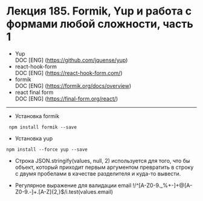 # Лекция 185. Formik, Yup и работа с формами любой сложности, часть 1

* Yup  
  DOC [ENG] (https://github.com/jquense/yup)
* react-hook-form   
  DOC [ENG] (https://react-hook-form.com/)
* formik  
  DOC [ENG] (https://formik.org/docs/overview)
* react final form  
  DOC [ENG] (https://final-form.org/react/)

------------------------------------------------------------------
* Установка formik
```shell  
 npm install formik --save  
```

* Установка yup
```shell  
npm install --force yup --save  
```
* Строка
  JSON.stringify(values, null, 2)
  используется для того, что бы объект, который приходит первым аргументом
  превратить в строку с двумя пробелами в качестве разделителя и куда-то вывести. 

* Регулярное выражение для валидации email
  !/^[A-Z0-9._%+-]+@[A-Z0-9.-]+\.[A-Z]{2,}$/i.test(values.email)  

